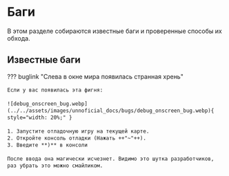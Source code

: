 # Баги

В этом разделе собираются известные баги и проверенные способы их обхода.

## Известные баги

??? buglink "Слева в окне мира появилась странная хрень"
    
    Если у вас появилась эта фигня: 

    ![debug_onscreen_bug.webp](../../assets/images/unnoficial_docs/bugs/debug_onscreen_bug.webp){ style="width: 20%;" }
    
    1. Запустите отладочную игру на текущей карте.
    2. Откройте консоль отладки (Нажать ++"~"++).
    3. Введите **)** в консоли
    
    После ввода она магически исчезнет. Видимо это шутка разработчиков, раз убрать это можно смайликом.